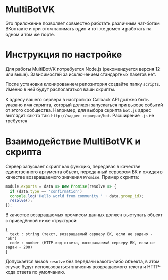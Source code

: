 # MultiBotVK
Это приложение позволяет совместно работать различным чат-ботам ВКонтакте и при этом занимать один и тот же домен и работать на одном и том же порте.

# Инструкция по настройке
Для работы MultiBotVK потребуется Node.js (рекомендуется версия 12 или выше). Зависимостей за исключением стандартных пакетов нет.

После установки клонированием репозитория создайте папку `scripts`. Именно в ней будут располагаться ваши скрипты.

К адресу вашего сервера в настройках Callback API должно быть указано имя скрипта, который должен запускаться при вызове событий от этого сообщества. Например, для выбора скрипта `bot.js` адрес выглядит как-то так: `http://<адрес сервера>/bot`. Расширение `.js` не требуется

# Взаимодействие MultiBotVK и скрипта

Сервер запускает скрипт как функцию, передавая в качестве единственного аргумента объект, переданный сервером ВК и ожидая в качестве возвращаемого значения `Promise`. Пример скрипта:

```js
module.exports = data => new Promise(resolve => {
  if (data.type == 'confirmation')
  console.log('Hello world from community ' + data.group_id);
  resolve();
});
```

В качестве возвращаемых промисом данных должен выступать объект с приведённой ниже структурой:
```
{
  text : string (текст, возвращаемый серверу ВК, если не задано - "ok")
  code : number (HTTP-код ответа, возвращаемый серверу ВК, если не задан - 200)
}
```
Допускается вызов `resolve` без передачи какого-либо объекта, в этом случае будут использоваться значения возвращаемого текста и HTTP-кода ответа по умолчанию.
